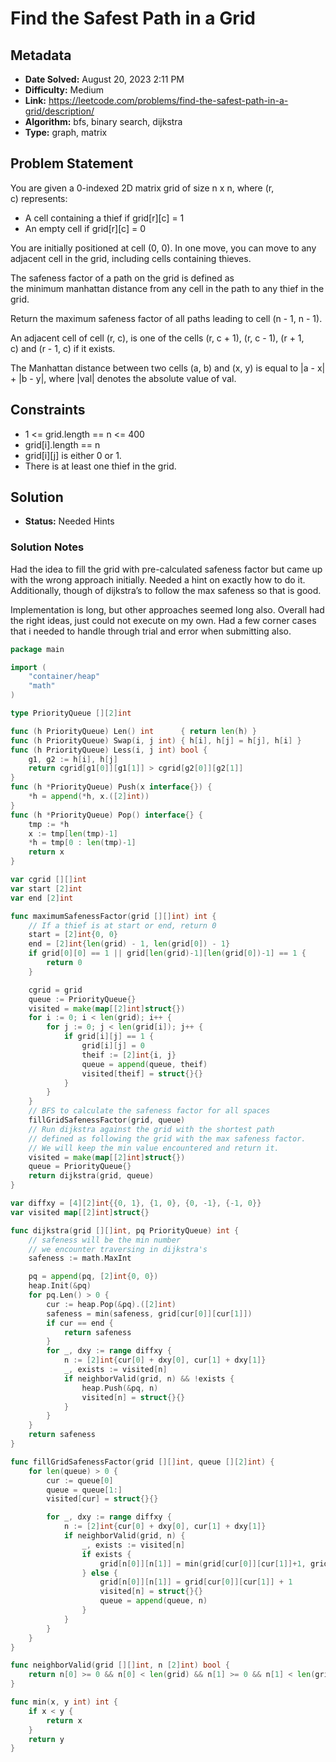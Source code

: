 # Find the Safest Path in a Grid

## Metadata

- **Date Solved:** August 20, 2023 2:11 PM
- **Difficulty:** Medium
- **Link:** https://leetcode.com/problems/find-the-safest-path-in-a-grid/description/
- **Algorithm:** bfs, binary search, dijkstra
- **Type:** graph, matrix

## Problem Statement

You are given a 0-indexed 2D matrix grid of size n x n, where (r, c) represents:

- A cell containing a thief if grid[r][c] = 1
- An empty cell if grid[r][c] = 0

You are initially positioned at cell (0, 0). In one move, you can move to any adjacent cell in the grid, including cells containing thieves.

The safeness factor of a path on the grid is defined as the minimum manhattan distance from any cell in the path to any thief in the grid.

Return the maximum safeness factor of all paths leading to cell (n - 1, n - 1).

An adjacent cell of cell (r, c), is one of the cells (r, c + 1), (r, c - 1), (r + 1, c) and (r - 1, c) if it exists.

The Manhattan distance between two cells (a, b) and (x, y) is equal to |a - x| + |b - y|, where |val| denotes the absolute value of val.

## Constraints

- 1 <= grid.length == n <= 400
- grid[i].length == n
- grid[i][j] is either 0 or 1.
- There is at least one thief in the grid.

## Solution

- **Status:** Needed Hints

### Solution Notes

Had the idea to fill the grid with pre-calculated safeness factor but came up with the wrong approach initially. Needed a hint on exactly how to do it. Additionally, though of dijkstra’s to follow the max safeness so that is good.

Implementation is long, but other approaches seemed long also. Overall had the right ideas, just could not execute on my own. Had a few corner cases that i needed to handle through trial and error when submitting also.


```go
package main

import (
	"container/heap"
	"math"
)

type PriorityQueue [][2]int

func (h PriorityQueue) Len() int      { return len(h) }
func (h PriorityQueue) Swap(i, j int) { h[i], h[j] = h[j], h[i] }
func (h PriorityQueue) Less(i, j int) bool {
	g1, g2 := h[i], h[j]
	return cgrid[g1[0]][g1[1]] > cgrid[g2[0]][g2[1]]
}
func (h *PriorityQueue) Push(x interface{}) {
	*h = append(*h, x.([2]int))
}
func (h *PriorityQueue) Pop() interface{} {
	tmp := *h
	x := tmp[len(tmp)-1]
	*h = tmp[0 : len(tmp)-1]
	return x
}

var cgrid [][]int
var start [2]int
var end [2]int

func maximumSafenessFactor(grid [][]int) int {
	// If a thief is at start or end, return 0
	start = [2]int{0, 0}
	end = [2]int{len(grid) - 1, len(grid[0]) - 1}
	if grid[0][0] == 1 || grid[len(grid)-1][len(grid[0])-1] == 1 {
		return 0
	}

	cgrid = grid
	queue := PriorityQueue{}
	visited = make(map[[2]int]struct{})
	for i := 0; i < len(grid); i++ {
		for j := 0; j < len(grid[i]); j++ {
			if grid[i][j] == 1 {
				grid[i][j] = 0
				theif := [2]int{i, j}
				queue = append(queue, theif)
				visited[theif] = struct{}{}
			}
		}
	}
	// BFS to calculate the safeness factor for all spaces
	fillGridSafenessFactor(grid, queue)
	// Run dijkstra against the grid with the shortest path
	// defined as following the grid with the max safeness factor.
	// We will keep the min value encountered and return it.
	visited = make(map[[2]int]struct{})
	queue = PriorityQueue{}
	return dijkstra(grid, queue)
}

var diffxy = [4][2]int{{0, 1}, {1, 0}, {0, -1}, {-1, 0}}
var visited map[[2]int]struct{}

func dijkstra(grid [][]int, pq PriorityQueue) int {
	// safeness will be the min number
	// we encounter traversing in dijkstra's
	safeness := math.MaxInt

	pq = append(pq, [2]int{0, 0})
	heap.Init(&pq)
	for pq.Len() > 0 {
		cur := heap.Pop(&pq).([2]int)
		safeness = min(safeness, grid[cur[0]][cur[1]])
		if cur == end {
			return safeness
		}
		for _, dxy := range diffxy {
			n := [2]int{cur[0] + dxy[0], cur[1] + dxy[1]}
			_, exists := visited[n]
			if neighborValid(grid, n) && !exists {
				heap.Push(&pq, n)
				visited[n] = struct{}{}
			}
		}
	}
	return safeness
}

func fillGridSafenessFactor(grid [][]int, queue [][2]int) {
	for len(queue) > 0 {
		cur := queue[0]
		queue = queue[1:]
		visited[cur] = struct{}{}

		for _, dxy := range diffxy {
			n := [2]int{cur[0] + dxy[0], cur[1] + dxy[1]}
			if neighborValid(grid, n) {
				_, exists := visited[n]
				if exists {
					grid[n[0]][n[1]] = min(grid[cur[0]][cur[1]]+1, grid[n[0]][n[1]])
				} else {
					grid[n[0]][n[1]] = grid[cur[0]][cur[1]] + 1
					visited[n] = struct{}{}
					queue = append(queue, n)
				}
			}
		}
	}
}

func neighborValid(grid [][]int, n [2]int) bool {
	return n[0] >= 0 && n[0] < len(grid) && n[1] >= 0 && n[1] < len(grid[0])
}

func min(x, y int) int {
	if x < y {
		return x
	}
	return y
}
```
